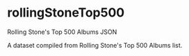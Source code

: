 # rollingStoneTop500
Rolling Stone's Top 500 Albums JSON

A dataset compiled from Rolling Stone's Top 500 Albums list.
